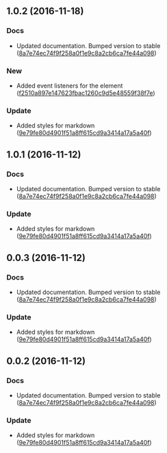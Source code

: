 <a name="1.0.2"></a>
## 1.0.2 (2016-11-18)


### Docs

* Updated documentation. Bumped version to stable ([8a7e74ec74f9f258a0f1e9c8a2cb6ca7fe44a098](https://github.com/advanced-rest-client/raml-docs-documentation-viewer/commit/8a7e74ec74f9f258a0f1e9c8a2cb6ca7fe44a098))

### New

* Added event listeners for the <raml-path-to-object> element ([f2510a897e147623fbac1260c9d5e48559f38f7e](https://github.com/advanced-rest-client/raml-docs-documentation-viewer/commit/f2510a897e147623fbac1260c9d5e48559f38f7e))

### Update

* Added styles for markdown ([9e79fe80d4901f51a8ff615cd9a3414a17a5a40f](https://github.com/advanced-rest-client/raml-docs-documentation-viewer/commit/9e79fe80d4901f51a8ff615cd9a3414a17a5a40f))



<a name="1.0.1"></a>
## 1.0.1 (2016-11-12)


### Docs

* Updated documentation. Bumped version to stable ([8a7e74ec74f9f258a0f1e9c8a2cb6ca7fe44a098](https://github.com/advanced-rest-client/raml-docs-documentation-viewer/commit/8a7e74ec74f9f258a0f1e9c8a2cb6ca7fe44a098))

### Update

* Added styles for markdown ([9e79fe80d4901f51a8ff615cd9a3414a17a5a40f](https://github.com/advanced-rest-client/raml-docs-documentation-viewer/commit/9e79fe80d4901f51a8ff615cd9a3414a17a5a40f))



<a name="0.0.3"></a>
## 0.0.3 (2016-11-12)


### Docs

* Updated documentation. Bumped version to stable ([8a7e74ec74f9f258a0f1e9c8a2cb6ca7fe44a098](https://github.com/advanced-rest-client/raml-docs-documentation-viewer/commit/8a7e74ec74f9f258a0f1e9c8a2cb6ca7fe44a098))

### Update

* Added styles for markdown ([9e79fe80d4901f51a8ff615cd9a3414a17a5a40f](https://github.com/advanced-rest-client/raml-docs-documentation-viewer/commit/9e79fe80d4901f51a8ff615cd9a3414a17a5a40f))



<a name="0.0.2"></a>
## 0.0.2 (2016-11-12)


### Docs

* Updated documentation. Bumped version to stable ([8a7e74ec74f9f258a0f1e9c8a2cb6ca7fe44a098](https://github.com/advanced-rest-client/raml-docs-documentation-viewer/commit/8a7e74ec74f9f258a0f1e9c8a2cb6ca7fe44a098))

### Update

* Added styles for markdown ([9e79fe80d4901f51a8ff615cd9a3414a17a5a40f](https://github.com/advanced-rest-client/raml-docs-documentation-viewer/commit/9e79fe80d4901f51a8ff615cd9a3414a17a5a40f))



